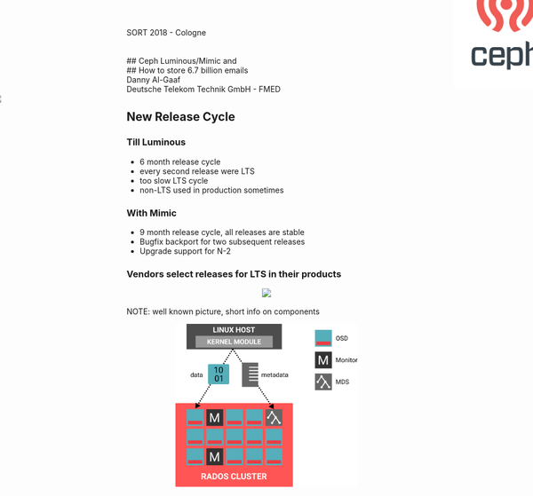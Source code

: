 <!-- .slide: data-state="cover" id="cover-page" data-timing="20" -->
<img src="images/Ceph_Logo_Stacked_RGB_120411_fa.png" style="width:20%; left: 85%; top:-2%; position: absolute">
SORT 2018 - Cologne
<br>
<br>
<br>
## Ceph Luminous/Mimic
and 
<br>
## How to store 6.7 billion emails
<br>
Danny Al-Gaaf <br>
Deutsche Telekom Technik GmbH - FMED
<br>
<img src="images/T_Logo_3c_p_DE.png" style="width:10%; left: -1.5%; position: absolute">


<!-- .slide: data-state="section-break" id="ceph-release-timeline-1" data-menu-title="Ceph Release Timeline" data-background-image="images/ceph-release-timeline.png" data-background-size="cover" data-timing="10s" -->


<!-- .slide: data-state="normal" id="ceph-release-timeline-2" data-timing="20s" data-menu-title="New Release Cycle" -->
## New Release Cycle

### Till Luminous
* 6 month release cycle
* every second release were LTS
* too slow LTS cycle
* non-LTS used in production sometimes

### With Mimic
* 9 month release cycle, all releases are stable
* Bugfix backport for two subsequent releases
* Upgrade support for N-2

### Vendors select releases for LTS in their products


<!-- .slide: data-state="normal" id="ceph-overview" data-timing="20s" data-menu-title="Ceph Components" -->
<center><img src="images/ceph-stack.svg" style="width:90%"></center>

NOTE: well known picture, short info on components


<!-- .slide: data-state="normal" id="ceph-daemons" data-timing="20s" data-menu-title="Ceph Daemons" -->
<center><img src="images/cephfs_legend.svg" style="width:65%"></center>

